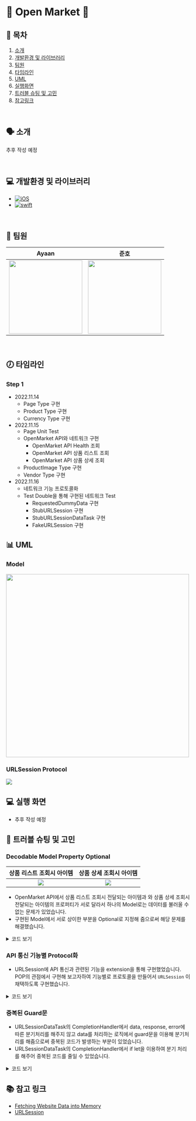 # 🏪 Open Market 🏪

## 📜 목차
1. [소개](#-소개)
2. [개발환경 및 라이브러리](#-개발환경-및-라이브러리)
3. [팀원](#-팀원)
4. [타임라인](#-타임라인)
5. [UML](#-UML)
6. [실행화면](#-실행-화면)
7. [트러블 슈팅 및 고민](#-트러블-슈팅-및-고민)
8. [참고링크](#-참고-링크)

<br>

## 🗣 소개

추후 작성 예정

<br>

## 💻 개발환경 및 라이브러리
* [![iOS](https://img.shields.io/badge/iOS_Deployment_Target-13.2-blue)]()
* [![swift](https://img.shields.io/badge/Xcode_Compatible-9.3-orange)]()

<br>

## 🧑 팀원
|Ayaan|준호|
|:---:|:---:|
|<img src= "https://i.imgur.com/Unq1bdd.png" width ="200"/>|<img src = "https://camo.githubusercontent.com/a482a55a5f5456520d73f6c2debdd13375430060d5d1613ca0c733853dedacc0/68747470733a2f2f692e696d6775722e636f6d2f436558554f49642e706e67" width=200 height=200>|

<br>

## 🕖 타임라인

### Step 1

- 2022.11.14
    - Page Type 구현
    - Product Type 구현
    - Currency Type 구현
- 2022.11.15
    - Page Unit Test
    - OpenMarket API와 네트워크 구현
        - OpenMarket API Health 조회
        - OpenMarket API 상품 리스트 조회
        - OpenMarket API 상품 상세 조회
    - ProductImage Type 구현
    - Vendor Type 구현
- 2022.11.16
    - 네트워크 기능 프로토콜화
    - Test Double을 통해 구현된 네트워크 Test
        - RequestedDummyData 구현
        - StubURLSession 구현
        - StubURLSessionDataTask 구현
        - FakeURLSession 구현


## 📊 UML

### Model

<img src="https://i.imgur.com/YSomJuD.jpg" width="500">

### URLSession Protocol

<img src="https://i.imgur.com/oVURD58.jpg">

## 💻 실행 화면

- 추후 작성 예정

## 🎯 트러블 슈팅 및 고민

### Decodable Model Property Optional
|상품 리스트 조회시 아이템|상품 상세 조회시 아이템|
|:---:|:---:|
|![](https://i.imgur.com/mnpGzkb.png)|![](https://i.imgur.com/GfPoqcb.png)|

- OpenMarket API에서 상품 리스트 조회시 전달되는 아이템과 와 상품 상세 조회시 전달되는 아이템의 프로퍼티가 서로 달라서 하나의 Model로는 데이터를 불러올 수 없는 문제가 있었습니다.
- 구현된 Model에서 서로 상이한 부분을 Optional로 지정해 줌으로써 해당 문제를 해결했습니다.

<details>
<summary>코드 보기</summary>
<div markdown="1">
    
```swift
    struct Product: Decodable {
        let id, vendorID: Int
        let name, thumbnail: String
        let description: String? // 옵셔널 타입
        let currency: Currency
        let price, bargainPrice, discountedPrice: Double
        let stock: Int
        let createdAt, issuedAt: String
        let images: [ProductImage]? // 옵셔널 타입
        let vendor: Vendor? // 옵셔널 타입
```
    
</div>
</details>

### API 통신 기능별 Protocol화
- URLSession에 API 통신과 관련된 기능을 extension을 통해 구현했었습니다. POP의 관점에서 구현해 보고자하여 기능별로 프로토콜을 만들어서 `URLSession` 이 채택하도록 구현했습니다.

<details>
<summary>코드 보기</summary>
<div markdown="1">
    
```swift
    extension URLSession: OpenMarketURLSessionProtocol { }
    extension URLSession: OpenMarketHealthFetchable { }
    extension URLSession: OpenMarketPageFetchable { }
    extension URLSession: OpenMarketProductFetchable { }
```
    
</div>
</details>

### 중복된 Guard문

- URLSessionDataTask의 CompletionHandler에서 data, response, error에 따른 분기처리를 해주지 않고 data를 처리하는 로직에서 guard문을 이용해 분기처리를 해줌으로써 중복된 코드가 발생하는 부분이 있었습니다.
- URLSessionDataTask의 CompletionHandler에서 if let을 이용하여 분기 처리를 해주어 중복된 코드를 줄일 수 있었습니다.

<details>
<summary>코드 보기</summary>
<div markdown="1">
    
```swift=
    // 수정 전
    private func fetchOpenMarketAPIDataTask(query: String,
                                            completion: @escaping (Data?, URLResponse?, Error?) -> Void) -> URLSessionDataTask {
        guard let hostURL = URL(string: "https://openmarket.yagom-academy.kr"),
              let url = URL(string: query, relativeTo: hostURL) else {
            fatalError()
        }
        
        return self.dataTask(with: url) { (data, response, error) in
            guard let data = data, error == nil else {
                completion(nil, response, error)
                return
            }
            completion(data, response, nil)
        }
    }

    func checkHealthTask(completion: @escaping (Bool) -> Void) {
        let query: String = "healthChecker"
        fetchOpenMarketAPIDataTask(query: query) { (_, response, error) in
            // 중복된 코드 발생 구간
            guard error == nil, let httpResponse = response as? HTTPURLResponse,
                  httpResponse.statusCode == 200 else {
                completion(false)
                return
            }
            // 모든 로직에서 해당 코드가 존재.
            completion(true)
        }.resume()
    }

    // 수정 후
    func fetchOpenMarketDataTask(query: String,
                                 completion: @escaping (Data?, Error?) -> Void) -> URLSessionDataTask? {
        guard let hostURL = URL(string: host),
              let url = URL(string: query, relativeTo: hostURL) else {
            return nil
        }
        
        return self.dataTask(with: url) { (data, response, error) in
            if let error = error {
                completion(nil, error)
            } else if (response as? HTTPURLResponse)?.statusCode != 200 {
                completion(nil, OpenMarketError.badStatus)
            } else if let data = data {
                completion(data, nil)
            } else {
                completion(nil, nil)
            }
        }
    }


    func fetchHealth(completion: @escaping (OpenMarketHealth) -> Void) {
        let query: String = "healthChecker"
        
        fetchOpenMarketDataTask(query: query) { (data, error) in
            if let error = error {
                print(error.localizedDescription)
                completion(.bad)
            } else if data != nil {
                completion(.ok)
            } else {
                completion(.bad)
            }
        }?.resume()
    }

```
    
</div>
</details>

## 📚 참고 링크

* [Fetching Website Data into Memory](https://developer.apple.com/documentation/foundation/url_loading_system/fetching_website_data_into_memory)
* [URLSession](https://developer.apple.com/documentation/foundation/urlsession)
